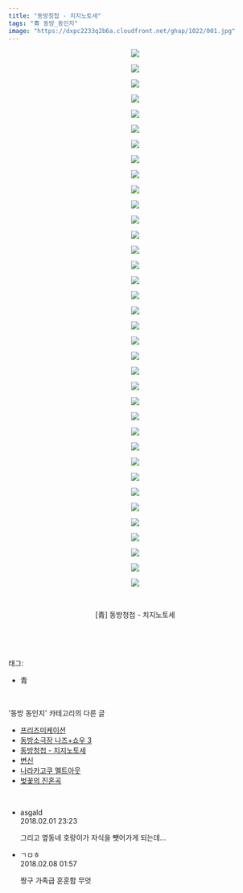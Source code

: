 ```yaml
---
title: "동방청첩 - 치지노토세"
tags: "青 동방_동인지"
image: "https://dxpc2233q2b6a.cloudfront.net/ghap/1022/001.jpg"
---
```

<div class="article">
<p style="text-align: center; clear: none; float: none;"><img src="{{ site.imgserver3 }}/ghap/1022/001.jpg"/></p>
<p style="text-align: center; clear: none; float: none;"><img src="{{ site.imgserver3 }}/ghap/1022/002.jpg"/></p>
<p style="text-align: center; clear: none; float: none;"><img src="{{ site.imgserver3 }}/ghap/1022/003.jpg"/></p>
<p style="text-align: center; clear: none; float: none;"><img src="{{ site.imgserver3 }}/ghap/1022/004.jpg"/></p>
<p style="text-align: center; clear: none; float: none;"><img src="{{ site.imgserver3 }}/ghap/1022/005.jpg"/></p>
<p style="text-align: center; clear: none; float: none;"><img src="{{ site.imgserver3 }}/ghap/1022/006.jpg"/></p>
<p style="text-align: center; clear: none; float: none;"><img src="{{ site.imgserver3 }}/ghap/1022/007.jpg"/></p>
<p style="text-align: center; clear: none; float: none;"><img src="{{ site.imgserver3 }}/ghap/1022/008.jpg"/></p>
<p style="text-align: center; clear: none; float: none;"><img src="{{ site.imgserver3 }}/ghap/1022/009.jpg"/></p>
<p style="text-align: center; clear: none; float: none;"><img src="{{ site.imgserver3 }}/ghap/1022/010.jpg"/></p>
<p style="text-align: center; clear: none; float: none;"><img src="{{ site.imgserver3 }}/ghap/1022/011.jpg"/></p>
<p style="text-align: center; clear: none; float: none;"><img src="{{ site.imgserver3 }}/ghap/1022/012.jpg"/></p>
<p style="text-align: center; clear: none; float: none;"><img src="{{ site.imgserver3 }}/ghap/1022/013.jpg"/></p>
<p style="text-align: center; clear: none; float: none;"><img src="{{ site.imgserver3 }}/ghap/1022/014.jpg"/></p>
<p style="text-align: center; clear: none; float: none;"><img src="{{ site.imgserver3 }}/ghap/1022/015.jpg"/></p>
<p style="text-align: center; clear: none; float: none;"><img src="{{ site.imgserver3 }}/ghap/1022/016.jpg"/></p>
<p style="text-align: center; clear: none; float: none;"><img src="{{ site.imgserver3 }}/ghap/1022/017.jpg"/></p>
<p style="text-align: center; clear: none; float: none;"><img src="{{ site.imgserver3 }}/ghap/1022/018.jpg"/></p>
<p style="text-align: center; clear: none; float: none;"><img src="{{ site.imgserver3 }}/ghap/1022/019.jpg"/></p>
<p style="text-align: center; clear: none; float: none;"><img src="{{ site.imgserver3 }}/ghap/1022/020.jpg"/></p>
<p style="text-align: center; clear: none; float: none;"><img src="{{ site.imgserver3 }}/ghap/1022/021.jpg"/></p>
<p style="text-align: center; clear: none; float: none;"><img src="{{ site.imgserver3 }}/ghap/1022/022.jpg"/></p>
<p style="text-align: center; clear: none; float: none;"><img src="{{ site.imgserver3 }}/ghap/1022/023.jpg"/></p>
<p style="text-align: center; clear: none; float: none;"><img src="{{ site.imgserver3 }}/ghap/1022/024.jpg"/></p>
<p style="text-align: center; clear: none; float: none;"><img src="{{ site.imgserver3 }}/ghap/1022/025.jpg"/></p>
<p style="text-align: center; clear: none; float: none;"><img src="{{ site.imgserver3 }}/ghap/1022/026.jpg"/></p>
<p style="text-align: center; clear: none; float: none;"><img src="{{ site.imgserver3 }}/ghap/1022/027.jpg"/></p>
<p style="text-align: center; clear: none; float: none;"><img src="{{ site.imgserver3 }}/ghap/1022/028.jpg"/></p>
<p style="text-align: center; clear: none; float: none;"><img src="{{ site.imgserver3 }}/ghap/1022/029.jpg"/></p>
<p style="text-align: center; clear: none; float: none;"><img src="{{ site.imgserver3 }}/ghap/1022/030.jpg"/></p>
<p style="text-align: center; clear: none; float: none;"><img src="{{ site.imgserver3 }}/ghap/1022/031.jpg"/></p>
<p style="text-align: center; clear: none; float: none;"><img src="{{ site.imgserver3 }}/ghap/1022/032.jpg"/></p>
<p style="text-align: center; clear: none; float: none;"><img src="{{ site.imgserver3 }}/ghap/1022/033.jpg"/></p>
<p style="text-align: center; clear: none; float: none;"><img src="{{ site.imgserver3 }}/ghap/1022/034.jpg"/></p>
<p style="text-align: center; clear: none; float: none;"><img src="{{ site.imgserver3 }}/ghap/1022/035.jpg"/></p>
<p style="text-align: center; clear: none; float: none;"><img src="{{ site.imgserver3 }}/ghap/1022/036.jpg"/></p>
<p style="text-align: center; clear: none; float: none;"><br/></p>
<p style="text-align: center; clear: none; float: none;">[青] 동방청첩 - 치지노토세</p>
<p><br/></p>
</div><br/>
<div class="tagTrail">
<p>태그: </p>
<ul>
<li>青</li>
</ul>
</div><br/>
<div class="another">
<p>'동방 동인지' 카테고리의 다른 글</p>
<ul>
<li><a href="/ghap_1024">프리즈미케이션</a></li>
<li><a href="/ghap_1023">동방소극장 나즈+쇼우 3</a></li>
<li><a href="/ghap_1022">동방청첩 - 치지노토세</a></li>
<li><a href="/ghap_1021">변신</a></li>
<li><a href="/ghap_1020">나라카고쿠 멜트아웃</a></li>
<li><a href="/ghap_1019">벚꽃의 진혼곡</a></li>
</ul>
</div><br/>
<div class="cb_module cb_fluid">
<div class="cb_wrt cb_profile">
<div class="comment">
<ul>
<li class="cb_thumb_off" id="comment15189590">
<div class="cb_comment_area">
<div class="cb_info_area">
<div class="cb_section">
<span class="cb_nick_name">asgald</span>
</div>
<div class="cb_section">
<span class="cb_date">2018.02.01 23:23 </span>
</div>
</div>
<div class="cb_dsc_comment">
<p class="cb_dsc">
											그리고 옆동네 호랑이가 자식을 뺏어가게 되는데...
										</p>
</div>
</div></li>
<li class="cb_thumb_off" id="comment15194876">
<div class="cb_comment_area">
<div class="cb_info_area">
<div class="cb_section">
<span class="cb_nick_name">ㄱㅁㅎ</span>
</div>
<div class="cb_section">
<span class="cb_date">2018.02.08 01:57 </span>
</div>
</div>
<div class="cb_dsc_comment">
<p class="cb_dsc">
											짱구 가족급 훈훈함 무엇
										</p>
</div>
</div></li>
</ul>
</div>
</div><!-- commentList close -->
</div><br/>
